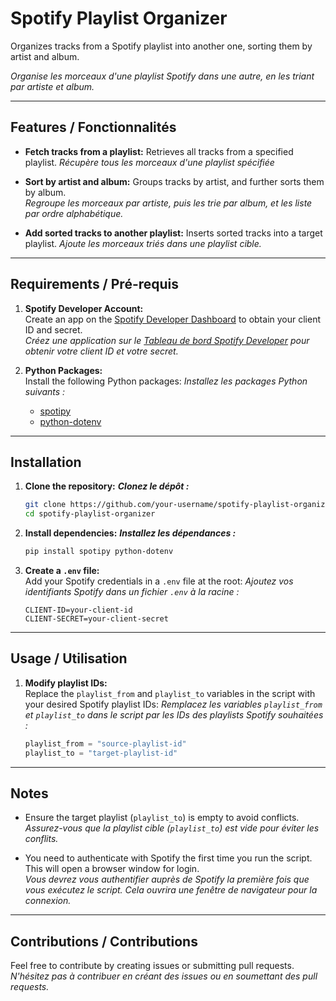 # Spotify Playlist Organizer

Organizes tracks from a Spotify playlist into another one, sorting them by artist and album.

*Organise les morceaux d'une playlist Spotify dans une autre, en les triant par artiste et album.*  

---

## Features / Fonctionnalités

- **Fetch tracks from a playlist:** Retrieves all tracks from a specified playlist.
  *Récupère tous les morceaux d'une playlist spécifiée*  

- **Sort by artist and album:** Groups tracks by artist, and further sorts them by album.  
  *Regroupe les morceaux par artiste, puis les trie par album, et les liste par ordre alphabétique.*  

- **Add sorted tracks to another playlist:** Inserts sorted tracks into a target playlist. 
  *Ajoute les morceaux triés dans une playlist cible.*  

---

## Requirements / Pré-requis

1. **Spotify Developer Account:**  
   Create an app on the [Spotify Developer Dashboard](https://developer.spotify.com/dashboard/) to obtain your client ID and secret.  
   *Créez une application sur le [Tableau de bord Spotify Developer](https://developer.spotify.com/dashboard/) pour obtenir votre client ID et votre secret.*  

2. **Python Packages:**  
   Install the following Python packages:
   *Installez les packages Python suivants :*  
   - [spotipy](https://spotipy.readthedocs.io/en/2.19.0/)  
   - [python-dotenv](https://pypi.org/project/python-dotenv/)  

---

## Installation

1. **Clone the repository:**
   ***Clonez le dépôt :***
   ```bash
   git clone https://github.com/your-username/spotify-playlist-organizer.git
   cd spotify-playlist-organizer
   ```  

3. **Install dependencies:**
   ***Installez les dépendances :***
   ```bash
   pip install spotipy python-dotenv
   ```  

5. **Create a `.env` file:**  
   Add your Spotify credentials in a `.env` file at the root:
   *Ajoutez vos identifiants Spotify dans un fichier `.env` à la racine :*  
   ```plaintext
   CLIENT-ID=your-client-id
   CLIENT-SECRET=your-client-secret
   ```  
---

## Usage / Utilisation

1. **Modify playlist IDs:**  
   Replace the `playlist_from` and `playlist_to` variables in the script with your desired Spotify playlist IDs:
   *Remplacez les variables `playlist_from` et `playlist_to` dans le script par les IDs des playlists Spotify souhaitées :*
   ```python
   playlist_from = "source-playlist-id"
   playlist_to = "target-playlist-id"
   ```  
---

## Notes

- Ensure the target playlist (`playlist_to`) is empty to avoid conflicts.  
  *Assurez-vous que la playlist cible (`playlist_to`) est vide pour éviter les conflits.*  

- You need to authenticate with Spotify the first time you run the script. This will open a browser window for login.  
  *Vous devrez vous authentifier auprès de Spotify la première fois que vous exécutez le script. Cela ouvrira une fenêtre de navigateur pour la connexion.*  

---

## Contributions / Contributions

Feel free to contribute by creating issues or submitting pull requests.  
*N'hésitez pas à contribuer en créant des issues ou en soumettant des pull requests.*  

